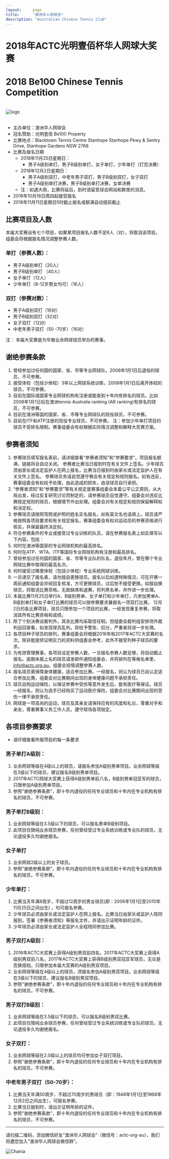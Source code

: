 ```yaml
---
layout:     page
title:      "澳洲华人网球会"
description: "Australian Chinese Tennis Club"
---
```


# 2018年ACTC光明壹佰杯华人网球大奖赛
# 2018 Be100 Chinese Tennis Competition

<br>
<div class="row">
  <div class="col-xs-offset-1 col-xs-10 col-sm-offset-2 col-sm-8 col-md-offset-2 col-md-8 col-lg-offset-2 col-lg-8">
    <img class="img-responsive" src="https://farm2.staticflickr.com/1935/30271089607_2199f8b7a7_o.jpg" alt="logo" />
  </div>
</div>
<br>


* 主办单位：澳洲华人网球会
* 冠名赞助：光明壹佰 Be100 Property
* 比赛地点：Blacktown Tennis Centre Stanhope
          Stanhope Pkwy & Sentry Drive, 
          Stanhope Gardens NSW 2768
* 比赛及报名日期
    * 2018年11月25日星期日：
        * 男子A级别单打，男子B级别单打，女子单打，少年单打（打完决赛）
    * 2018年12月2日星期日： 
        * 男子A级别双打，中老年男子双打，男子B级别双打，女子双打
  		* 男子A级别单打决赛，男子B级别单打决赛，女单决赛
	* 注：如遇大雨，比赛将延后，到时请留意球会网站和群里的消息。
* 2018年10月18日周四起接受报名
* 2018年11月11日星期日5时截止报名或额满自动提前截止

## 比赛项目及人数
本届大奖赛设有七个项目，如果某项目报名人数不足6人（对），将取消该项目。组委会将根据报名情况调整参赛人数。

### 单打（参赛人数）：
* 男子A级别单打（20人）  
* 男子B级别单打 （40人） 
* 女子单打（12人）  
* 少年单打（8-12岁男女均可）（16人）

### 双打（参赛对数）：
* 男子A级别双打（16对）  
* 男子B级别双打（32对） 
* 女子双打（12对）
* 中老年男子双打（50 -70岁）（16对）

注： 本届大奖赛是为华裔业余网球球员举办的赛事。 

## 谢绝参赛条款
1.	曾经参加过任何国的国家、省、市等专业网球队，2008年1月1日后退役的球员，不可参赛。
2.	接受体校（包括少体校）3年以上网球系统训练，2008年1月1日后离开体校的球员，不可参赛。
3.	目前在国际或国家专业网球机构有注册或能查到十年内有排名的球员。比如2008年1月1日后在澳洲tennis Australia  ranking (AR ranking)有排名的球员，不可参赛。
4.	目前在澳洲等国的国家、省、市等专业网球队的现役球员，不可参赛。
5.  目前在ITF和ATP注册的现役专业球员，不可参赛。
注：参加少年单打项目的球员不受排名限制。赛事组委会有权根据实际情况调整和解释大奖赛方案。 

## 参赛者须知
1. 参赛球员填写报名表前，请详细查看“参赛者须知”和“参赛要求”。项目报名额满，链接将会自动关闭。
参赛者比赛当日报到时在有关文件上签名。少年球员须由家长或法定监护人在网上报名，比赛当日报到时由家长或法定监护人在有关文件上签名。
参赛球员务请自觉遵守赛会有关规定和规则报名。如有违反，赛事组委会有权给予处理，由此造成的损失，由该球员自行承担。 
2. “参赛者须知”和“参赛要求”等有关规定是赛事组委会本着公平公正原则，从大局出发，经过反复研究讨论而制定的，请参赛球员自觉遵守。组委会对违反比赛规定规则的球员，根据情节作出处理。组委会对有关规定和规则保留解释权和决定权。
3. 参赛球员请按照驾照或护照的姓名实名报名，如有英文名也请填上。球员请严格按照各项目要求和有关规定报名，赛事组委会有权对运动员的参赛资格进行核实，并保留最终决定权。
4. 符合参赛条件的专业或接受过专业训练的队员，请在参赛报名表上如实填写以下内容。包括：
  1. 何时在澳洲等国家的专业网球机构的最高排名。
  2. 何时在ATP、WTA、ITF等国际专业网球机构有注册和最高排名。
  3. 曾经参加过任何国的国家、省、市等专业队的队名，退役年月，曾在哪个专业网球比赛中取得的最高名次。
  4. 何时接受过哪里体校（包括少体校）专业系统网球训练。 
5. 一旦递交了报名表，请勿擅自更换球员。报名以后如遇特殊情况，可在开赛一周前通知组委会并经回复核准，方可更换球员，过后恕不接受更换。如擅自换球员，将取消比赛资格。无故缺席和退赛，将列黑名单，并作进一步处理。
6. 本届比赛11月25日举行A、B级别男单、女子单打和少年单打，凡参加男单A、B级别单打和女子单打比赛的球员可以按参赛要求兼报名一项双打比赛。 12月2日的各比赛项目，球员只限参加一个项目的比赛，一经发现重复参赛，将取消其所有比赛资格和成绩。
7. 除了个别决赛设裁判外，其余比赛均采取信任制。但组委会裁判组安排场外裁判巡回查看，如发现球员乱判，将给予警告、扣分，严重者将进一步处理。
8. 各项目种子球员的排列，赛事组委会将根据2016年和2017年ACTC大奖赛的名次。除非能提供证明实力的资料供组委会参考，此外不接受列种子球员的要求。
9. 为有效管理赛事，各项目设定参赛人数，一旦报名参赛人数足够，将自动截止报名。逾期未报上名的球员请发邮件通知组委会，并将排列在等候名单里，info@actc.org.au。组委会视情调整参赛人数。
10. 报名球员需保障身体健康，适合参加比赛。一经报名，则认为球员已自认定适合参加比赛，组委会对比赛期间出现的身体健康问题不承担责任。
11. 球员自购运动保险，以保证参赛中受伤等意外发生后，能有医疗等保证。球员一经报名，则认为选手已经购买了运动医疗保险，组委会对比赛期间出现的受伤一律不承担责任。
12. 网球是一项高尚的运动，球员及其亲友请保持应有的风度和礼仪，尊重对手和亲友，尊重赛事义务工作人员，遵守球场各项规定。

## 各项目参赛要求
* 请仔细查看所报项目的每一条要求

### 男子单打A级别：
1. 业余网球等级在4级以上的球员，请报名参加A级别男单项目。业余网球等级在3级以下的球员，建议报名B级别男单项目。
2. 2017年ACTC网球大奖赛上获得A级别男单前八名，B级别男单冠亚军的球员，只限参加A级别男单项目。 
3. 参照“谢绝参赛条款”，即十年内退役的任何专业球员和十年内在专业机构有排名的球员，不可参赛。

### 男子单打B级别： 
1. 业余网球等级在3.5级以下的球员，可以报名男单B级别项目。
2. 此项目仅限纯业余球员参赛，任何曾经受过专业系统训练或专业队的球员，无论退役多久均谢绝报名。

### 女子单打
1. 业余网球2级以上的女子球员。
2. 参照“谢绝参赛条款”，即十年内退役的任何专业球员和十年内在专业机构有排名的球员，不可参赛。

### 少年单打： 
1. 比赛当天年满8周岁，不超过12周岁的男女球员(即：2006年1月1日至2010年11月25日之间出生) ，均可报名参赛。
2. 少年球员必须由家长或法定监护人在网上报名。比赛当日由家长或监护人陪同报到，签署《参赛者须知》等报名文件，并请出示证明年龄的证件。 
3. 少年球员必须由家长或法定监护人全程陪同参加比赛。

### 男子双打A级别：
1. 2016年ACTC大奖赛上获得A级别男双前四名，2017年ACTC大奖赛上获得A级别男双前八名，2017年ACTC大奖赛上获得B级别男双冠亚军球员，无论是否换搭档，只限参加本届大奖赛的A级别男双项目。
2. 业余网球等级在4级以上的球员，须报名参加A级别男双项目。业余网球等级在3级以下的球员，建议报名B级别男双项目。
3. 参照“谢绝参赛条款”，即十年内退役的任何专业球员和十年内在专业机构有排名的球员，不可参赛。

### 男子双打B级别：
1. 业余网球等级在3.5级以下的球员，可以报名B级别男双比赛。
2. 此项目仅限纯业余球员参赛，任何曾经受过专业系统训练或专业队的球员，无论退役多久均谢绝报名。

### 女子双打：
1. 业余网球等级在2.0级以上的球员均可参加女子双打项目。
2. 参照“谢绝参赛条款”，即十年内退役的任何专业球员和十年内在专业机构有排名的球员，不可参赛。

### 中老年男子双打（50-70岁）：
1. 比赛当天年满50周岁，不超过70周岁的男球员（即：1948年1月1日至1968年12月2日之间出生），可报名参赛。
2. 比赛当日报到时，请出示证明年龄的证件。
3. 参照“谢绝参赛条款”，即十年内退役的任何专业球员和十年内在专业机构有排名的球员，不可参赛。

<hr>
<p>请扫描二维码，添加微信好友“澳洲华人网球会”（微信号：actc-org-au），我们将邀您加入“澳洲华人网球会微信群”。</p>
<div class="row">
  <div class="col-xs-offset-1 col-xs-10 col-sm-offset-2 col-sm-8 col-md-offset-2 col-md-8 col-lg-offset-2 col-lg-8">
    <img class="img-responsive" src="https://c5.staticflickr.com/9/8179/28251007604_30faf539bc_z.jpg" alt="Chania" />
  </div>
</div>
